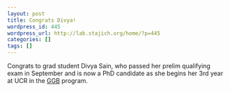 ```yaml
---
layout: post
title: Congrats Divya!
wordpress_id: 445
wordpress_url: http://lab.stajich.org/home/?p=445
categories: []
tags: []
---
```

Congrats to grad student Divya Sain, who passed her prelim qualifying exam in September and is now a PhD candidate as she begins her 3rd year at UCR in the [GGB](http://ggb.ucr.edu) program.
